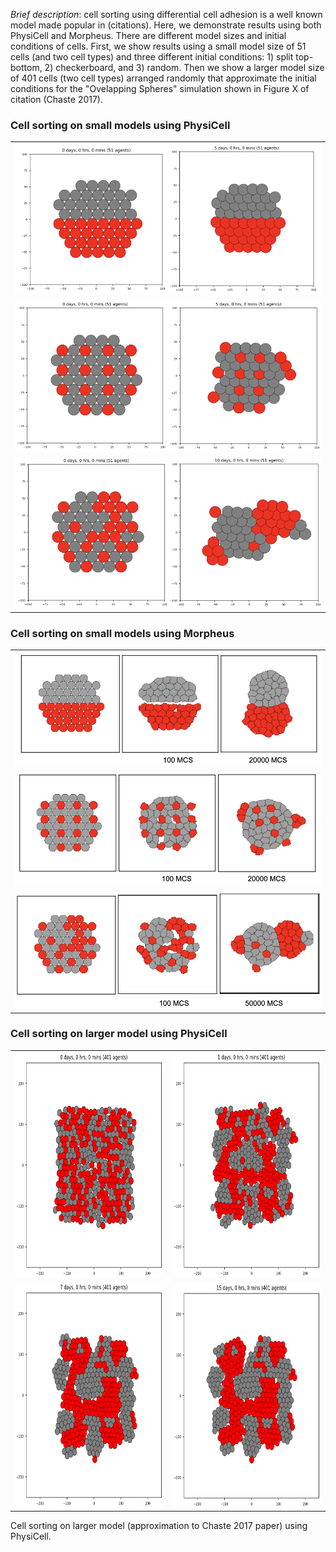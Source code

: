 *Brief description*: cell sorting using differential cell adhesion is a well known model made popular in (citations). Here, we demonstrate results using both PhysiCell and Morpheus. There are different model sizes and initial conditions of cells. First, we show results using a small model size of 51 cells (and two cell types) and three different initial conditions: 1) split top-bottom, 2) checkerboard, and 3) random. Then we show a larger model size of 401 cells (two cell types) arranged randomly that approximate the initial conditions for the "Ovelapping Spheres" simulation shown in Figure X of citation (Chaste 2017).

### Cell sorting on small models using PhysiCell
<table>
  <tr>
    <td> <img src="./csort_top_bot_small_pc.png"></td>
   </tr> 
   <tr>
     <td> <img src="./csort_checker_small_pc.png"></td>
   </tr>
   <tr>
     <td> <img src="./csort_random_small_pc.png"></td>
   </tr>
</table>

### Cell sorting on small models using Morpheus
<table>
  <tr>
    <td> <img src="./csort_top_bot_small_morpheus.png"></td>
   </tr> 
   <tr>
     <td> <img src="./csort_checker_small_morpheus.png"></td>
   </tr>
   <tr>
     <td> <img src="./csort_random_small_morpheus.png"></td>
   </tr>
</table>

### Cell sorting on larger model using PhysiCell
<table>
  <tr>
    <td> <img src="./physicell/m2017_t0.png"  alt="1" width = 360px height = 360px></td>
    <td><img src="./physicell/m2017_1day.png" alt="2" width = 360px height = 360px></td>
   </tr> 
   <tr>
      <td><img src="./physicell/m2017_7days.png" alt="3" width = 360px height = 360px></td>
      <td><img src="./physicell/m2017_15days.png" align="right" alt="4" width = 360px height = 360px>
  </td>
  </tr>
</table>
Cell sorting on larger model (approximation to Chaste 2017 paper) using PhysiCell.


